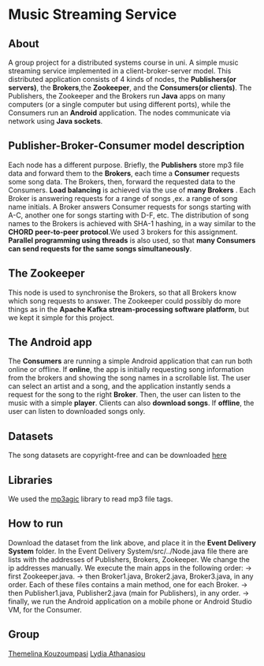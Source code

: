 # Music Streaming Service

## About
A group project for a distributed systems course in uni. A simple music streaming service implemented in a client-broker-server model. This distributed application consists of 4 kinds of nodes, the **Publishers(or servers)**, the **Brokers**,the **Zookeeper**, and the **Consumers(or clients)**. The Publishers, the Zookeeper and the Brokers run **Java** apps on many computers (or a single computer but using different ports), while the Consumers run an **Android** application. The nodes communicate via network using **Java sockets**.

## Publisher-Broker-Consumer model description
Each node has a different purpose. Briefly, the **Publishers** store mp3 file data and forward them to the **Brokers**, each time a **Consumer** requests some song data. The Brokers, then, forward the requested data to the Consumers. **Load balancing** is achieved via the use of **many Brokers** . Each Broker is answering requests for a range of songs ,ex. a range of song name initials. A Broker answers Consumer requests for songs starting with A-C, another one for songs starting with D-F, etc. The distribution of song names to the Brokers is achieved with SHA-1 hashing, in a way similar to the **CHORD peer-to-peer protocol**.We used 3 brokers for this assignment. **Parallel programming using threads** is also used, so that **many Consumers can send requests for the same songs simultaneously**. 

## The Zookeeper
This node is used to synchronise the Brokers, so that all Brokers know which song requests to answer. The Zookeeper could possibly do more things as in the **Apache Kafka stream-processing software platform**, but we kept it simple for this project. 

## The Android app
The **Consumers** are running a simple Android application that can run both online or offline. If **online**, the app is initially requesting song information from the brokers and showing the song names in a scrollable list. The user can select an artist and a song, and the application instantly sends a request for the song to the right **Broker**. Then, the user can listen to the music with a simple **player**. Clients can also **download songs**. If **offline**, the user can listen to downloaded songs only.

## Datasets
The song datasets are copyright-free and can be downloaded [here](https://drive.google.com/drive/folders/1xzoojEgCdPV9i6jmeCrl1WIEZcdNsoVS?usp=sharing)

## Libraries
We used the [mp3agic](https://github.com/mpatric/mp3agic) library to read mp3 file tags. 

## How to run
Download the dataset from the link above, and place it in the **Event Delivery System** folder.
In the Event Delivery System/src/../Node.java file there are lists with the addresses of Publishers, Brokers, Zookeeper. We change the ip addresses manually.
We execute the main apps in the following order:
-> first Zookeeper.java.
-> then Broker1.java, Broker2.java, Broker3.java, in any order. Each of these files contains a main method, one for each Broker.
-> then Publisher1.java, Publisher2.java (main for Publishers), in any order.
-> finally, we run the Android application on a mobile phone or Android Studio VM, for the Consumer.

## Group
[Themelina Kouzoumpasi](https://github.com/themelinaKz)
[Lydia Athanasiou](https://github.com/lydia-ath)
